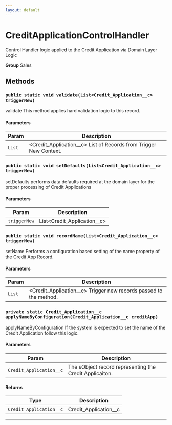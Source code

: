 ```yaml
---
layout: default
---
```

# CreditApplicationControlHandler

Control Handler logic applied to the Credit Application via Domain Layer Logic


**Group** Sales

## Methods
### `public static void validate(List<Credit_Application__c> triggerNew)`

validate This method applies hard validation logic to this record.

#### Parameters

|Param|Description|
|---|---|
|`List`|<Credit_Application__c> List of Records from Trigger New Context.|

### `public static void setDefaults(List<Credit_Application__c> triggerNew)`

setDefaults performs data defaults required at the domain layer for the proper processing of Credit Applications

#### Parameters

|Param|Description|
|---|---|
|`triggerNew`|List<Credit_Application__c>|

### `public static void recordName(List<Credit_Application__c> triggerNew)`

setName Performs a configuration based setting of the name property of the Credit App Record.

#### Parameters

|Param|Description|
|---|---|
|`List`|<Credit_Application__c> Trigger new records passed to the method.|

### `private static Credit_Application__c applyNameByConfiguration(Credit_Application__c creditApp)`

applyNameByConfiguration If the system is expected to set the name of the Credit Application follow this logic.

#### Parameters

|Param|Description|
|---|---|
|`Credit_Application__c`|The sObject record representing the Credit Applicaiton.|

#### Returns

|Type|Description|
|---|---|
|`Credit_Application__c`|Credit_Application__c|

---
